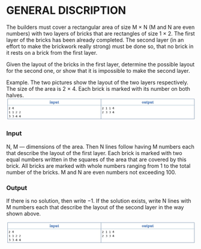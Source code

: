 # GENERAL DISCRIPTION

The builders must cover a rectangular area of size M × N (M and N are even numbers) with two layers of bricks that are rectangles of size 1 × 2. The first layer of the bricks has been already completed. The second layer (in an effort to make the brickwork really strong) must be done so, that no brick in it rests on a brick from the first layer.

Given the layout of the bricks in the first layer, determine the possible layout for the second one, or show that it is impossible to make the second layer.

Example. The two pictures show the layout of the two layers respectively. The size of the area is 2 × 4. Each brick is marked with its number on both halves.
![](https://github.com/petevmv/StrongBrickWork/blob/master/Input_output.jpg)

### Input

N, M — dimensions of the area. Then N lines follow having M numbers each that describe the layout of the first layer. Each brick is marked with two equal numbers written in the squares of the area that are covered by this brick. All bricks are marked with whole numbers ranging from 1 to the total number of the bricks. M and N are even numbers not exceeding 100.

### Output

If there is no solution, then write −1. If the solution exists, write N lines with M numbers each that describe the layout of the second layer in the way shown above.

![Sample](https://github.com/petevmv/StrongBrickWork/blob/master/Input_output.jpg)
